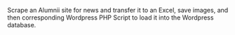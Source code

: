 Scrape an Alumnii site for news and transfer it to an Excel, save images, and then corresponding Wordpress PHP Script to load it into the Wordpress database.
